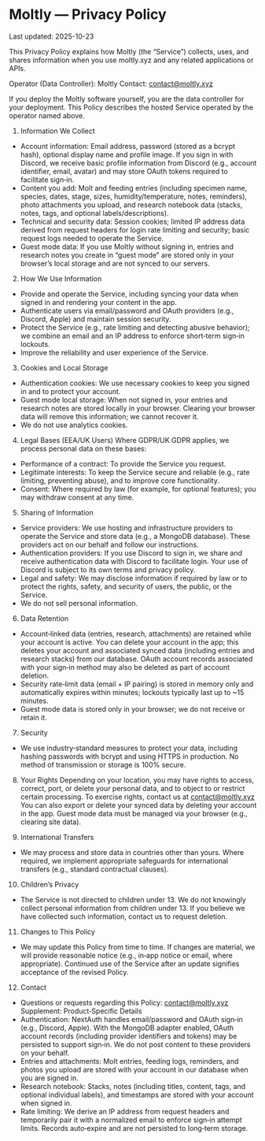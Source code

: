 # Moltly — Privacy Policy

Last updated: 2025-10-23

This Privacy Policy explains how Moltly (the “Service”) collects, uses, and shares information when you use moltly.xyz and any related applications or APIs.

Operator (Data Controller): Moltly
Contact: contact@moltly.xyz

If you deploy the Moltly software yourself, you are the data controller for your deployment. This Policy describes the hosted Service operated by the operator named above.

1) Information We Collect
- Account information: Email address, password (stored as a bcrypt hash), optional display name and profile image. If you sign in with Discord, we receive basic profile information from Discord (e.g., account identifier, email, avatar) and may store OAuth tokens required to facilitate sign‑in.
- Content you add: Molt and feeding entries (including specimen name, species, dates, stage, sizes, humidity/temperature, notes, reminders), photo attachments you upload, and research notebook data (stacks, notes, tags, and optional labels/descriptions).
- Technical and security data: Session cookies; limited IP address data derived from request headers for login rate limiting and security; basic request logs needed to operate the Service.
- Guest mode data: If you use Moltly without signing in, entries and research notes you create in “guest mode” are stored only in your browser’s local storage and are not synced to our servers.

2) How We Use Information
- Provide and operate the Service, including syncing your data when signed in and rendering your content in the app.
- Authenticate users via email/password and OAuth providers (e.g., Discord, Apple) and maintain session security.
- Protect the Service (e.g., rate limiting and detecting abusive behavior); we combine an email and an IP address to enforce short‑term sign‑in lockouts.
- Improve the reliability and user experience of the Service.

3) Cookies and Local Storage
- Authentication cookies: We use necessary cookies to keep you signed in and to protect your account.
- Guest mode local storage: When not signed in, your entries and research notes are stored locally in your browser. Clearing your browser data will remove this information; we cannot recover it.
- We do not use analytics cookies.

4) Legal Bases (EEA/UK Users)
Where GDPR/UK GDPR applies, we process personal data on these bases:
- Performance of a contract: To provide the Service you request.
- Legitimate interests: To keep the Service secure and reliable (e.g., rate limiting, preventing abuse), and to improve core functionality.
- Consent: Where required by law (for example, for optional features); you may withdraw consent at any time.

5) Sharing of Information
- Service providers: We use hosting and infrastructure providers to operate the Service and store data (e.g., a MongoDB database). These providers act on our behalf and follow our instructions.
- Authentication providers: If you use Discord to sign in, we share and receive authentication data with Discord to facilitate login. Your use of Discord is subject to its own terms and privacy policy.
- Legal and safety: We may disclose information if required by law or to protect the rights, safety, and security of users, the public, or the Service.
- We do not sell personal information.

6) Data Retention
- Account‑linked data (entries, research, attachments) are retained while your account is active. You can delete your account in the app; this deletes your account and associated synced data (including entries and research stacks) from our database. OAuth account records associated with your sign‑in method may also be deleted as part of account deletion.
- Security rate‑limit data (email + IP pairing) is stored in memory only and automatically expires within minutes; lockouts typically last up to ~15 minutes.
- Guest mode data is stored only in your browser; we do not receive or retain it.

7) Security
- We use industry‑standard measures to protect your data, including hashing passwords with bcrypt and using HTTPS in production. No method of transmission or storage is 100% secure.

8) Your Rights
Depending on your location, you may have rights to access, correct, port, or delete your personal data, and to object to or restrict certain processing. To exercise rights, contact us at contact@moltly.xyz You can also export or delete your synced data by deleting your account in the app. Guest mode data must be managed via your browser (e.g., clearing site data).

9) International Transfers
- We may process and store data in countries other than yours. Where required, we implement appropriate safeguards for international transfers (e.g., standard contractual clauses).

10) Children’s Privacy
- The Service is not directed to children under 13. We do not knowingly collect personal information from children under 13. If you believe we have collected such information, contact us to request deletion.

11) Changes to This Policy
- We may update this Policy from time to time. If changes are material, we will provide reasonable notice (e.g., in‑app notice or email, where appropriate). Continued use of the Service after an update signifies acceptance of the revised Policy.

12) Contact
- Questions or requests regarding this Policy: contact@moltly.xyz
Supplement: Product‑Specific Details
- Authentication: NextAuth handles email/password and OAuth sign‑in (e.g., Discord, Apple). With the MongoDB adapter enabled, OAuth account records (including provider identifiers and tokens) may be persisted to support sign‑in. We do not post content to these providers on your behalf.
- Entries and attachments: Molt entries, feeding logs, reminders, and photos you upload are stored with your account in our database when you are signed in.
- Research notebook: Stacks, notes (including titles, content, tags, and optional individual labels), and timestamps are stored with your account when signed in.
- Rate limiting: We derive an IP address from request headers and temporarily pair it with a normalized email to enforce sign‑in attempt limits. Records auto‑expire and are not persisted to long‑term storage.
